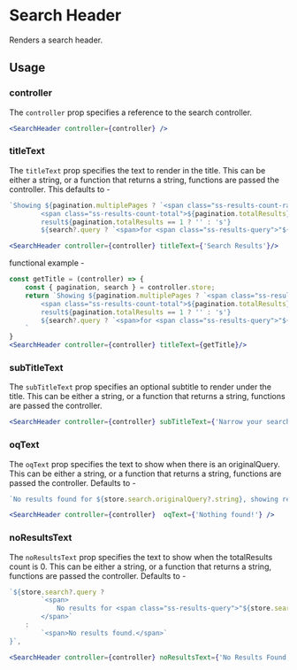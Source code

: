 # Search Header

Renders a search header.

## Usage

### controller
The `controller` prop specifies a reference to the search controller.

```jsx
<SearchHeader controller={controller} />
```
### titleText
The `titleText` prop specifies the text to render in the title. This can be either a string, or a function that returns a string, functions are passed the controller. This defaults to - 
```jsx 
`Showing ${pagination.multiplePages ? `<span class="ss-results-count-range"> ${pagination.begin} - ${pagination.end} of </span>` : ''} 
		<span class="ss-results-count-total">${pagination.totalResults}</span> 
		result${pagination.totalResults == 1 ? '' : 's'} 
		${search?.query ? `<span>for <span class="ss-results-query">"${search.query.string}"</span></span>` : ''}`,
```

```jsx
<SearchHeader controller={controller} titleText={'Search Results'}/>
```

functional example -

```jsx
const getTitle = (controller) => {
	const { pagination, search } = controller.store;
	return `Showing ${pagination.multiplePages ? `<span class="ss-results-count-range"> ${pagination.begin} - ${pagination.end} of </span>` : ''} 
		<span class="ss-results-count-total">${pagination.totalResults}</span> 
		result${pagination.totalResults == 1 ? '' : 's'} 
		${search?.query ? `<span>for <span class="ss-results-query">"${search.query.string}"</span></span>` : ''}
	`
}
<SearchHeader controller={controller} titleText={getTitle}/>
```


### subTitleText
The `subTitleText` prop specifies an optional subtitle to render under the title. This can be either a string, or a function that returns a string, functions are passed the controller.

```jsx
<SearchHeader controller={controller} subTitleText={'Narrow your search!'} />
```

### oqText
The `oqText` prop specifies the text to show when there is an originalQuery. This can be either a string, or a function that returns a string, functions are passed the controller. 
Defaults to - 
```jsx
`No results found for ${store.search.originalQuery?.string}, showing results for ${store.search.query?.string} instead`.
```

```jsx
<SearchHeader controller={controller}  oqText={'Nothing found!'} />
```

### noResultsText
The `noResultsText` prop specifies the text to show when the totalResults count is 0. This can be either a string, or a function that returns a string, functions are passed the controller. 
Defaults to -
```jsx
`${store.search?.query ? 
		`<span>
			No results for <span class="ss-results-query">"${store.search.query.string}"</span> found.
		</span>`
	: 
		`<span>No results found.</span>`
}`,
```

```jsx
<SearchHeader controller={controller} noResultsText={'No Results Found, Please try another term'} />
```

